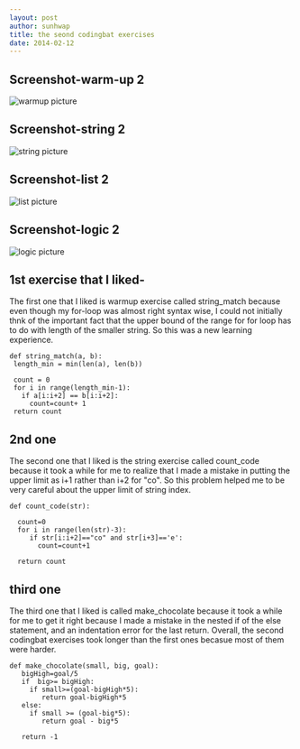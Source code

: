 ```yaml
---
layout: post
author: sunhwap
title: the seond codingbat exercises
date: 2014-02-12
---
```


## Screenshot-warm-up 2



![warmup picture]( http://www.unc.edu/~sunhwa/560/warmup-2.PNG)


## Screenshot-string 2



![string picture]( http://www.unc.edu/~sunhwa/560/string2.PNG)



## Screenshot-list 2



![list picture]( http://www.unc.edu/~sunhwa/560/list-2.PNG)



## Screenshot-logic 2



![logic picture]( http://www.unc.edu/~sunhwa/560/logic2.PNG)



## 1st exercise that I liked-

 The first one that I liked is warmup exercise called string_match because even though
 my for-loop was almost right syntax wise, I could not initially thnk of the important fact that 
 the upper bound of the range for for loop has to do with length of the smaller string.  So this 
 was a new learning experience.
 
 ```
def string_match(a, b):
  length_min = min(len(a), len(b))
   
  count = 0 
  for i in range(length_min-1):
    if a[i:i+2] == b[i:i+2]:
      count=count+ 1
  return count
```
## 2nd one

The second one that I liked is the string exercise called count_code because it took a while
for me to realize that I made a mistake in putting the upper limit as i+1 rather than i+2 
for "co".  So this problem helped me to be very careful about the upper limit of string index.

```
def count_code(str):
 
  count=0
  for i in range(len(str)-3):
     if str[i:i+2]=="co" and str[i+3]=='e':
       count=count+1
  
  return count
```

## third one

The third one that I liked is called make_chocolate because it took a while for me to get it
right because I made a mistake in the nested if of the else statement, and an indentation 
error for the last return.  Overall, the second codingbat exercises took longer than the 
first ones becasue most of them were harder.
 
```
def make_chocolate(small, big, goal):
   bigHigh=goal/5
   if  big>= bigHigh:
     if small>=(goal-bigHigh*5):
        return goal-bigHigh*5
   else:
     if small >= (goal-big*5):
        return goal - big*5
      
   return -1
```


